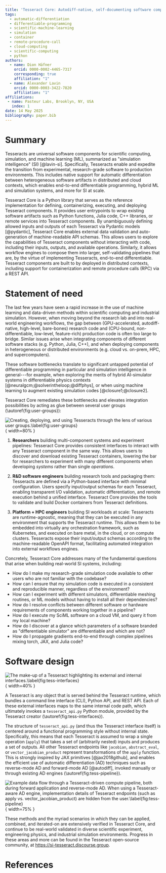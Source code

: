 ```yaml
---
title: 'Tesseract Core: Autodiff-native, self-documenting software components for Simulation Intelligence'
tags:
  - automatic-differentiation
  - differentiable-programming
  - scientific-machine-learning
  - simulation
  - container
  - remote-procedure-call
  - cloud-computing
  - scientific-computing
  - python
authors:
  - name: Dion Häfner
    orcid: 0000-0002-4465-7317
    corresponding: true
    affiliation: "1"
  - name: Alexander Lavin
    orcid: 0000-0003-3422-7820
    affiliation: "1"
affiliations:
 - name: Pasteur Labs, Brooklyn, NY, USA
   index: 1
date: 14 May 2025
bibliography: paper.bib
---
```


# Summary

Tesseracts are universal software components for scientific computing, simulation, and machine learning (ML), summarized as "simulation intelligence" (SI) [@lavin-si]. Specifically, Tesseracts enable and expedite the transition from experimental, research-grade software to production environments. This includes native support for automatic differentiation between heterogeneous software artifacts in distributed and cloud contexts, which enables end-to-end differentiable programming, hybrid ML and simulation systems, and more for SI at scale.

Tesseract Core is a Python library that serves as the reference implementation for defining, containerizing, executing, and deploying Tesseract components. It provides user entrypoints to wrap existing software artifacts such as Python functions, Julia code, C++ libraries, or remote services into Tesseract components. By unambiguously defining allowed inputs and outputs of each Tesseract via Pydantic models [@pydantic], Tesseract Core enables external data validation and auto-generation of machine-readable API schemas. This allows users to explore the capabilities of Tesseract components without interacting with code, including their inputs, outputs, and available operations. Similarly, it allows workflow engines to compose them into larger, self-validating pipelines that are, by the virtue of implementing Tesseracts, end-to-end differentiable. Tesseract components are built to by deployed in distributed contexts, including support for containerization and remote procedure calls (RPC) via a REST API.

# Statement of need

The last few years have seen a rapid increase in the use of machine learning and data-driven methods within scientific computing and industrial simulation. However, when moving beyond the research lab and into real-world engineering workflows, the gap between (GPU-accelerated, autodiff-native, high-level, bare-bones) research code and (CPU-bound, non-differentiable, low-level, feature-rich) production code is often too large to bridge. Similar issues arise when integrating components of different software stacks (e.g. Python, Julia, C++), and when deploying components in heterogeneous or distributed environments (e.g. cloud vs. on-prem, HPC, and supercomputers).

These software bottlenecks translate to significant untapped potential of differentiable programming in particular and simulation intelligence in general---for example, when exploring the merits of hybrid AI-simulator systems in differentiable physics contexts [@neuralgcm;@solverintheloop;@diffphys], or when using machine learning to augment existing simulation codes [@closure1;@closure2].

Tesseract Core remediates these bottlenecks and elevates integration possibilities by acting as glue between several user groups (\autoref{fig:user-groups}):

![Creating, deploying, and using Tesseracts through the lens of various user groups.\label{fig:user-groups}](tesseract-user-interactions.png){ width=80% }

1. **Researchers** building multi-component systems and experiment pipelines: Tesseract Core provides consistent interfaces to interact with any Tesseract component in the same way. This allows users to discover and download existing Tesseract containers, lowering the bar for researchers to experiment with many different components when developing *systems* rather than single *operations*.

2. **R&D software engineers** building research tools and packaging them: Tesseracts are defined via a Python-based interface with minimal configuration. Users specify input/output schemas for each Tesseract, enabling transparent I/O validation, automatic differentiation, and remote execution behind a unified interface. Tesseract Core provides the tools to validate and build Docker containers from Tesseract definitions.

3. **Platform + HPC engineers** building SI workloads at scale: Tesseracts are runtime-agnostic, meaning that they can be executed in any environment that supports the Tesseract runtime. This allows them to be embedded into virtually any orchestration framework, such as Kubernetes, and executed on bare metal, in the cloud, or on compute clusters. Tesseracts expose their input/output schemas according to the machine-readable OpenAPI format, facilitating automated integration into external workflows engines.

Concretely, Tesseract Core addresses many of the fundamental questions that arise when building real-world SI systems, including:

- How do I make my research-grade simulation code available to other users who are not familiar with the codebase?
- How can I ensure that my simulation code is executed in a consistent and reproducible manner, regardless of the environment?
- How can I experiment with different simulators, differentiable meshing routines, or ML models without having to install all their dependencies?
- How do I resolve conflicts between different software or hardware requirements of components working together in a pipeline?
- How do I execute my SciML software on a cloud VM, and query it from my local machine?
- How do I discover at a glance which parameters of a software branded as "differentiable simulator" are differentiable and which are not?
- How do I propagate gradients end-to-end through complex pipelines mixing torch, JAX, and Julia code?

# Software design

![The make-up of a Tesseract highlighting its external and internal interfaces.\label{fig:tess-interfaces}](what-makes-a-tesseract.png){ width=40% }

A Tesseract is any object that is served behind the Tesseract runtime, which bundles a command line interface (CLI), Python API, and REST API. Each of these external interfaces maps to the same internal code path, which ultimately invokes a `tesseract_api.py` Python module, provided by the Tesseract creator (\autoref{fig:tess-interfaces}).

The structure of `tesseract_api.py` (and thus the Tesseract interface itself) is centered around a functional programming style without internal state. Specifically, this means that each Tesseract is assumed to wrap a single operation (`apply`) that takes a set of (arbitrarily nested) inputs and produces a set of outputs. All other Tesseract endpoints like `jacobian`, `abstract_eval`, or `vector_jacobian_product` represent transformations of the `apply` function. This is strongly inspired by JAX primitives [@jax2018github], and enables the efficient use of automatic differentiation (AD) techniques such as reverse-mode AD and forward-mode AD [@autodiff], invoked manually or through existing AD engines (\autoref{fig:tess-pipeline}).

![Example data flow through a Tesseract-driven compute pipeline, both during forward application and reverse-mode AD. When using a Tesseract-aware AD engine, implementation details of Tesseract endpoints (such as `apply` vs. `vector_jacobian_product`) are hidden from the user.\label{fig:tess-pipeline}](tesseract-dataflow.png){ width=75% }

These methods and the myriad scenarios in which they can be applied, combined, and iterated-on are extensively verified in Tesseract Core, and continue to be real-world validated in diverse scientific experiment, engineering physics, and industrial simulation environments. Progress in these areas and more can be found in the Tesseract open-source community, at https://si-tesseract.discourse.group.

<!--
# Mathematics

Single dollars ($) are required for inline mathematics e.g. $f(x) = e^{\pi/x}$

Double dollars make self-standing equations:

$$\Theta(x) = \left\{\begin{array}{l}
0\textrm{ if } x < 0\cr
1\textrm{ else}
\end{array}\right.$$

You can also use plain \LaTeX for equations
\begin{equation}\label{eq:fourier}
\hat f(\omega) = \int_{-\infty}^{\infty} f(x) e^{i\omega x} dx
\end{equation}
and refer to \autoref{eq:fourier} from text.

# Citations

Citations to entries in paper.bib should be in
[rMarkdown](http://rmarkdown.rstudio.com/authoring_bibliographies_and_citations.html)
format.

If you want to cite a software repository URL (e.g. something on GitHub without a preferred
citation) then you can do it with the example BibTeX entry below for @fidgit.

For a quick reference, the following citation commands can be used:
- `@author:2001`  ->  "Author et al. (2001)"
- `[@author:2001]` -> "(Author et al., 2001)"
- `[@author1:2001; @author2:2001]` -> "(Author1 et al., 2001; Author2 et al., 2002)"

# Figures

Figures can be included like this:
![Caption for example figure.\label{fig:example}](figure.png)
and referenced from text using \autoref{fig:example}.

Figure sizes can be customized by adding an optional second parameter:
![Caption for example figure.](figure.png){ width=20% }

# Acknowledgements

We acknowledge contributions from Brigitta Sipocz, Syrtis Major, and Semyeong
Oh, and support from Kathryn Johnston during the genesis of this project.
-->

# References
